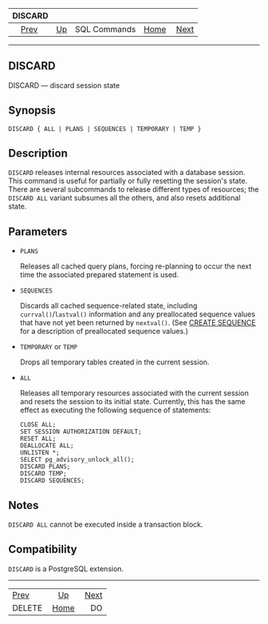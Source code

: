 <!--?xml version="1.0" encoding="UTF-8" standalone="no"?-->

|              DISCARD              |                                        |              |                                                       |                           |
| :-------------------------------: | :------------------------------------- | :----------: | ----------------------------------------------------: | ------------------------: |
| [Prev](sql-delete.html "DELETE")  | [Up](sql-commands.html "SQL Commands") | SQL Commands | [Home](index.html "PostgreSQL 17devel Documentation") |  [Next](sql-do.html "DO") |

***

[]()

## DISCARD

DISCARD — discard session state

## Synopsis

    DISCARD { ALL | PLANS | SEQUENCES | TEMPORARY | TEMP }

## Description

`DISCARD` releases internal resources associated with a database session. This command is useful for partially or fully resetting the session's state. There are several subcommands to release different types of resources; the `DISCARD ALL` variant subsumes all the others, and also resets additional state.

## Parameters

*   `PLANS`

    Releases all cached query plans, forcing re-planning to occur the next time the associated prepared statement is used.

*   `SEQUENCES`

    Discards all cached sequence-related state, including `currval()`/`lastval()` information and any preallocated sequence values that have not yet been returned by `nextval()`. (See [CREATE SEQUENCE](sql-createsequence.html "CREATE SEQUENCE") for a description of preallocated sequence values.)

*   `TEMPORARY` or `TEMP`

    Drops all temporary tables created in the current session.

*   `ALL`

    Releases all temporary resources associated with the current session and resets the session to its initial state. Currently, this has the same effect as executing the following sequence of statements:

        CLOSE ALL;
        SET SESSION AUTHORIZATION DEFAULT;
        RESET ALL;
        DEALLOCATE ALL;
        UNLISTEN *;
        SELECT pg_advisory_unlock_all();
        DISCARD PLANS;
        DISCARD TEMP;
        DISCARD SEQUENCES;

## Notes

`DISCARD ALL` cannot be executed inside a transaction block.

## Compatibility

`DISCARD` is a PostgreSQL extension.

***

|                                   |                                                       |                           |
| :-------------------------------- | :---------------------------------------------------: | ------------------------: |
| [Prev](sql-delete.html "DELETE")  |         [Up](sql-commands.html "SQL Commands")        |  [Next](sql-do.html "DO") |
| DELETE                            | [Home](index.html "PostgreSQL 17devel Documentation") |                        DO |
